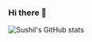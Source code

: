 

### Hi there 👋

<!--
**sharmasushil/sharmasushil** is a ✨ _special_ ✨ repository because its `README.md` (this file) appears on your GitHub profile.

Here are some ideas to get you started:

- 🔭 I’m currently working on ...
- 🌱 I’m currently learning ...
- 👯 I’m looking to collaborate on ...
- 🤔 I’m looking for help with ...
- 💬 Ask me about ...
- 📫 How to reach me: ...
- 😄 Pronouns: ...
- ⚡ Fun fact: ...
-->


![Sushil's GitHub stats](https://github-readme-stats.vercel.app/api?username=sharmasushil&show_icons=true&theme=radical&hide=contribs,prs)


